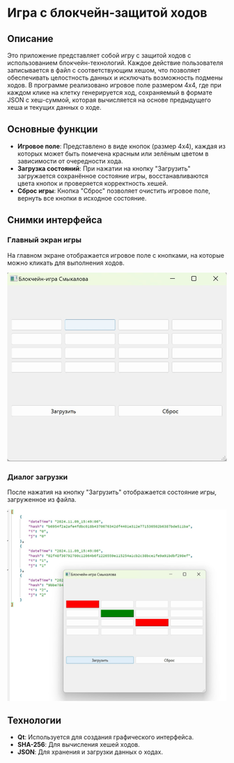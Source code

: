# Игра с блокчейн-защитой ходов

## Описание

Это приложение представляет собой игру с защитой ходов с использованием блокчейн-технологий. Каждое действие пользователя записывается в файл с соответствующим хешом, что позволяет обеспечивать целостность данных и исключать возможность подмены ходов. В программе реализовано игровое поле размером 4x4, где при каждом клике на клетку генерируется ход, сохраняемый в формате JSON с хеш-суммой, которая вычисляется на основе предыдущего хеша и текущих данных о ходе.

## Основные функции

- **Игровое поле**: Представлено в виде кнопок (размер 4x4), каждая из которых может быть помечена красным или зелёным цветом в зависимости от очередности хода.
- **Загрузка состояний**: При нажатии на кнопку "Загрузить" загружается сохранённое состояние игры, восстанавливаются цвета кнопок и проверяется корректность хешей.
- **Сброс игры**: Кнопка "Сброс" позволяет очистить игровое поле, вернуть все кнопки в исходное состояние.

## Снимки интерфейса

### Главный экран игры
На главном экране отображается игровое поле с кнопками, на которые можно кликать для выполнения ходов.

![Главный экран игры](./screenshots/main_screen.jpg)

### Диалог загрузки
После нажатия на кнопку "Загрузить" отображается состояние игры, загруженное из файла.

![Диалог загрузки](./screenshots/load_dialog.jpg)

## Технологии

- **Qt**: Используется для создания графического интерфейса.
- **SHA-256**: Для вычисления хешей ходов.
- **JSON**: Для хранения и загрузки данных о ходах.
